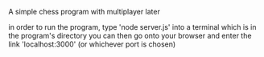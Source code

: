 A simple chess program with multiplayer later


in order to run the program, type 'node server.js' into a terminal which is in the program's directory
you can then go onto your browser and enter the link 'localhost:3000' (or whichever port is chosen)
